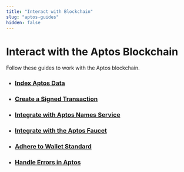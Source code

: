 ```yaml
---
title: "Interact with Blockchain"
slug: "aptos-guides"
hidden: false
---
```


# Interact with the Aptos Blockchain

Follow these guides to work with the Aptos blockchain.

- ### [Index Aptos Data](indexing.md)
- ### [Create a Signed Transaction](sign-a-transaction.md)
- ### [Integrate with Aptos Names Service](aptos-name-service-connector.md)
- ### [Integrate with the Aptos Faucet](./system-integrators-guide.md#integrating-with-the-faucet)
- ### [Adhere to Wallet Standard](wallet-standard.md)
- ### [Handle Errors in Aptos](handle-aptos-errors.md)

